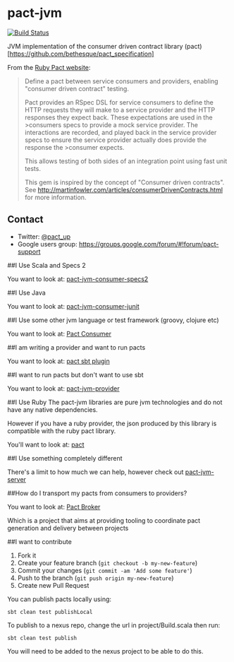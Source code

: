 pact-jvm
========

[![Build Status](https://travis-ci.org/DiUS/pact-jvm.svg?branch=master)](https://travis-ci.org/DiUS/pact-jvm)

JVM implementation of the consumer driven contract library (pact)[https://github.com/bethesque/pact_specification]

From the [Ruby Pact website](https://github.com/realestate-com-au/pact):

> Define a pact between service consumers and providers, enabling "consumer driven contract" testing.
>
>Pact provides an RSpec DSL for service consumers to define the HTTP requests they will make to a service provider and the HTTP responses they expect back. These expectations are used in the >consumers specs to provide a mock service provider. The interactions are recorded, and played back in the service provider specs to ensure the service provider actually does provide the response the >consumer expects.
>
>This allows testing of both sides of an integration point using fast unit tests.
>
>This gem is inspired by the concept of "Consumer driven contracts". See http://martinfowler.com/articles/consumerDrivenContracts.html for more information.

## Contact

* Twitter: [@pact_up](https://twitter.com/pact_up)
* Google users group: https://groups.google.com/forum/#!forum/pact-support

##I Use Scala and Specs 2

You want to look at: [pact-jvm-consumer-specs2](pact-jvm-consumer-specs2)

##I Use Java

You want to look at: [pact-jvm-consumer-junit](pact-jvm-consumer-junit)

##I Use some other jvm language or test framework (groovy, clojure etc)

You want to look at: [Pact Consumer](pact-jvm-consumer)

##I am writing a provider and want to run pacts

You want to look at: [pact sbt plugin](pact-jvm-provider-sbt)

##I want to run pacts but don't want to use sbt

You want to look at: [pact-jvm-provider](pact-jvm-provider)

##I Use Ruby
The pact-jvm libraries are pure jvm technologies and do not have any native dependencies.

However if you have a ruby provider, the json produced by this library is compatible with the ruby pact library.

You'll want to look at: [pact](https://github.com/realestate-com-au/pact)

##I Use something completely different

There's a limit to how much we can help, however check out [pact-jvm-server](pact-jvm-server)

##How do I transport my pacts from consumers to providers?

You want to look at:
[Pact Broker](https://github.com/bethesque/pact_broker)

Which is a project that aims at providing tooling to coordinate pact generation and delivery between projects

##I want to contribute

1. Fork it
2. Create your feature branch (`git checkout -b my-new-feature`)
3. Commit your changes (`git commit -am 'Add some feature'`)
4. Push to the branch (`git push origin my-new-feature`)
5. Create new Pull Request

You can publish pacts locally using:

```
sbt clean test publishLocal
```

To publish to a nexus repo, change the url in project/Build.scala then run:

```
sbt clean test publish
```

You will need to be added to the nexus project to be able to do this.
